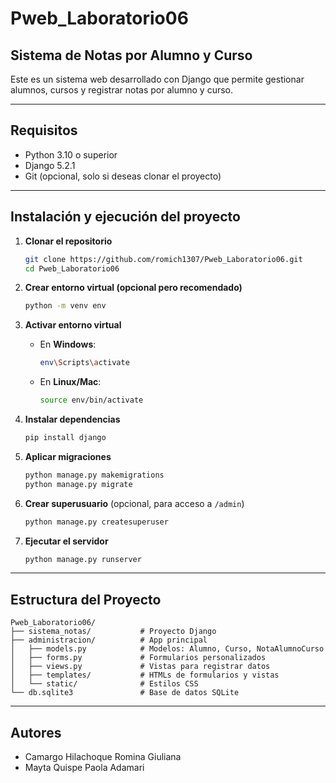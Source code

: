 # Pweb_Laboratorio06
## Sistema de Notas por Alumno y Curso

Este es un sistema web desarrollado con Django que permite gestionar alumnos, cursos y registrar notas por alumno y curso.

---

## Requisitos

- Python 3.10 o superior
- Django 5.2.1
- Git (opcional, solo si deseas clonar el proyecto)

---

## Instalación y ejecución del proyecto

1. **Clonar el repositorio**
    ```bash
    git clone https://github.com/romich1307/Pweb_Laboratorio06.git
    cd Pweb_Laboratorio06
    ```

2. **Crear entorno virtual (opcional pero recomendado)**
    ```bash
    python -m venv env
    ```

3. **Activar entorno virtual**

    - En **Windows**:
        ```bash
        env\Scripts\activate
        ```
    - En **Linux/Mac**:
        ```bash
        source env/bin/activate
        ```

4. **Instalar dependencias**
    ```bash
    pip install django
    ```

5. **Aplicar migraciones**
    ```bash
    python manage.py makemigrations
    python manage.py migrate
    ```

6. **Crear superusuario** (opcional, para acceso a `/admin`)
    ```bash
    python manage.py createsuperuser
    ```

7. **Ejecutar el servidor**
    ```bash
    python manage.py runserver
    ```

---

## Estructura del Proyecto

```
Pweb_Laboratorio06/
├── sistema_notas/           # Proyecto Django
├── administracion/          # App principal
│   ├── models.py            # Modelos: Alumno, Curso, NotaAlumnoCurso
│   ├── forms.py             # Formularios personalizados
│   ├── views.py             # Vistas para registrar datos
│   ├── templates/           # HTMLs de formularios y vistas
│   └── static/              # Estilos CSS
└── db.sqlite3               # Base de datos SQLite
```

---

## Autores

- Camargo Hilachoque Romina Giuliana
- Mayta Quispe Paola Adamari